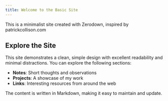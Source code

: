 ```yaml
---
title: Welcome to the Basic Site
---
```


This is a minimalist site created with Zerodown, inspired by patrickcollison.com 

## Explore the Site

This site demonstrates a clean, simple design with excellent readability and minimal distractions. You can explore the following sections:

- **Notes**: Short thoughts and observations
- **Projects**: A showcase of my work
- **Links**: Interesting resources from around the web

The content is written in Markdown, making it easy to maintain and update.
